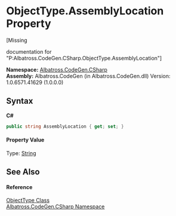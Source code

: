 # ObjectType.AssemblyLocation Property 
 

\[Missing <summary> documentation for "P:Albatross.CodeGen.CSharp.ObjectType.AssemblyLocation"\]

**Namespace:**&nbsp;<a href="2ab7852c-25cb-9459-9053-437445a3d5e6">Albatross.CodeGen.CSharp</a><br />**Assembly:**&nbsp;Albatross.CodeGen (in Albatross.CodeGen.dll) Version: 1.0.6571.41629 (1.0.0.0)

## Syntax

**C#**<br />
``` C#
public string AssemblyLocation { get; set; }
```


#### Property Value
Type: <a href="http://msdn2.microsoft.com/en-us/library/s1wwdcbf" target="_blank">String</a>

## See Also


#### Reference
<a href="07e5b214-4421-23fb-8d51-4bd269937bdd">ObjectType Class</a><br /><a href="2ab7852c-25cb-9459-9053-437445a3d5e6">Albatross.CodeGen.CSharp Namespace</a><br />